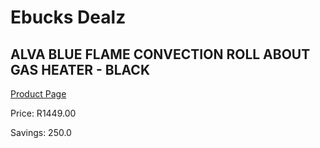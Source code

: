 
# Ebucks Dealz
## ALVA BLUE FLAME CONVECTION ROLL ABOUT GAS HEATER - BLACK
[Product Page](https://www.ebucks.com/web/shop/productSelected.do?prodId=1142118250&catId=704982758)

Price: R1449.00

Savings: 250.0


	